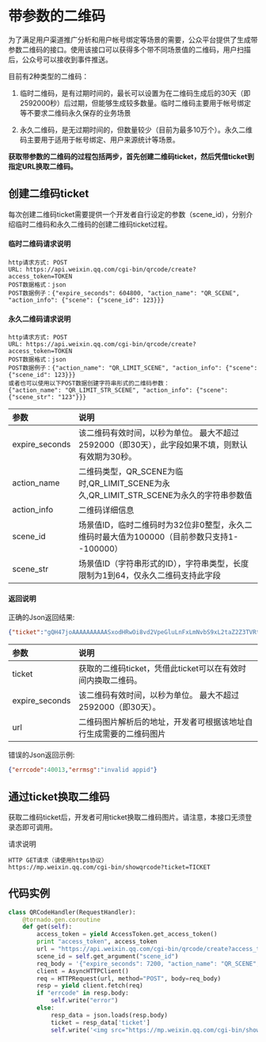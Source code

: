 # 带参数的二维码

为了满足用户渠道推广分析和用户帐号绑定等场景的需要，公众平台提供了生成带参数二维码的接口。使用该接口可以获得多个带不同场景值的二维码，用户扫描后，公众号可以接收到事件推送。

目前有2种类型的二维码：

1. 临时二维码，是有过期时间的，最长可以设置为在二维码生成后的30天（即2592000秒）后过期，但能够生成较多数量。临时二维码主要用于帐号绑定等不要求二维码永久保存的业务场景

2. 永久二维码，是无过期时间的，但数量较少（目前为最多10万个）。永久二维码主要用于适用于帐号绑定、用户来源统计等场景。

**获取带参数的二维码的过程包括两步，首先创建二维码ticket，然后凭借ticket到指定URL换取二维码。**

## 创建二维码ticket

每次创建二维码ticket需要提供一个开发者自行设定的参数（scene_id），分别介绍临时二维码和永久二维码的创建二维码ticket过程。

#### 临时二维码请求说明

```
http请求方式: POST
URL: https://api.weixin.qq.com/cgi-bin/qrcode/create?access_token=TOKEN
POST数据格式：json
POST数据例子：{"expire_seconds": 604800, "action_name": "QR_SCENE", "action_info": {"scene": {"scene_id": 123}}}
```

#### 永久二维码请求说明

```
http请求方式: POST
URL: https://api.weixin.qq.com/cgi-bin/qrcode/create?access_token=TOKEN
POST数据格式：json
POST数据例子：{"action_name": "QR_LIMIT_SCENE", "action_info": {"scene": {"scene_id": 123}}}
或者也可以使用以下POST数据创建字符串形式的二维码参数：
{"action_name": "QR_LIMIT_STR_SCENE", "action_info": {"scene": {"scene_str": "123"}}}
```

|参数  |说明
|:---|:----
|expire_seconds  |该二维码有效时间，以秒为单位。 最大不超过2592000（即30天），此字段如果不填，则默认有效期为30秒。
|action\_name |二维码类型，QR\_SCENE为临时,QR\_LIMIT\_SCENE为永久,QR\_LIMIT\_STR\_SCENE为永久的字符串参数值
|action_info |二维码详细信息
|scene_id    |场景值ID，临时二维码时为32位非0整型，永久二维码时最大值为100000（目前参数只支持1--100000）
|scene_str   |场景值ID（字符串形式的ID），字符串类型，长度限制为1到64，仅永久二维码支持此字段

#### 返回说明

正确的Json返回结果:

```json
{"ticket":"gQH47joAAAAAAAAAASxodHRwOi8vd2VpeGluLnFxLmNvbS9xL2taZ2Z3TVRtNzJXV1Brb3ZhYmJJAAIEZ23sUwMEmm3sUw==","expire_seconds":60,"url":"http:\/\/weixin.qq.com\/q\/kZgfwMTm72WWPkovabbI"}
```

|参数  |说明
|:----|:---
|ticket  |获取的二维码ticket，凭借此ticket可以在有效时间内换取二维码。
|expire_seconds  |该二维码有效时间，以秒为单位。 最大不超过2592000（即30天）。
|url |二维码图片解析后的地址，开发者可根据该地址自行生成需要的二维码图片

错误的Json返回示例:
```json
{"errcode":40013,"errmsg":"invalid appid"}
```

## 通过ticket换取二维码

获取二维码ticket后，开发者可用ticket换取二维码图片。请注意，本接口无须登录态即可调用。

请求说明

```
HTTP GET请求（请使用https协议）
https://mp.weixin.qq.com/cgi-bin/showqrcode?ticket=TICKET
```

## 代码实例

```python
class QRCodeHandler(RequestHandler):
    @tornado.gen.coroutine
    def get(self):
        access_token = yield AccessToken.get_access_token()
        print "access_token", access_token
        url = "https://api.weixin.qq.com/cgi-bin/qrcode/create?access_token=%s" % access_token
        scene_id = self.get_argument("scene_id")
        req_body = '{"expire_seconds": 7200, "action_name": "QR_SCENE", "action_info": {"scene": {"scene_id": %s}}}' % scene_id
        client = AsyncHTTPClient()
        req = HTTPRequest(url, method="POST", body=req_body)
        resp = yield client.fetch(req)
        if "errcode" in resp.body:
            self.write("error")
        else:
            resp_data = json.loads(resp.body)
            ticket = resp_data['ticket']
            self.write('<img src="https://mp.weixin.qq.com/cgi-bin/showqrcode?ticket=%s">' % ticket)
```
